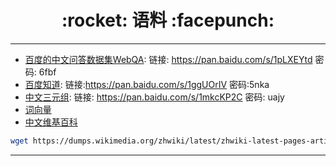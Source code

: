 <h1 align = "center">:rocket: 语料 :facepunch:</h1>

---
- [百度的中文问答数据集WebQA][1]: 链接: https://pan.baidu.com/s/1pLXEYtd 密码: 6fbf
- [百度知道][2]: 链接:https://pan.baidu.com/s/1ggUOrIV 密码:5nka
- [中文三元组][3]: 链接: https://pan.baidu.com/s/1mkcKP2C 密码: uajy
- [词向量][4]
- [中文维基百科][5]
```sh
wget https://dumps.wikimedia.org/zhwiki/latest/zhwiki-latest-pages-articles.xml.bz2
```






---
[1]: https://spaces.ac.cn/archives/4338
[2]: https://spaces.ac.cn/archives/5067
[3]: https://spaces.ac.cn/archives/4359
[4]: https://github.com/Kyubyong/wordvectors
[5]: https://kexue.fm/archives/4176

